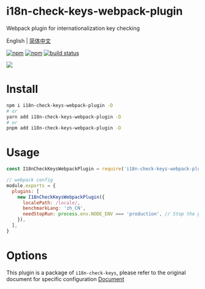 # i18n-check-keys-webpack-plugin

Webpack plugin for internationalization key checking

English | [简体中文](./README.zh_CN.md)

[![npm](https://img.shields.io/npm/v/i18n-check-keys-webpack-plugin.svg)](https://github.com/hmydgz/i18n-check-keys-webpack-plugin)
[![npm](https://img.shields.io/npm/dt/i18n-check-keys-webpack-plugin.svg)](https://github.com/hmydgz/i18n-check-keys-webpack-plugin)
[![build status](https://github.com/hmydgz/i18n-check-keys-webpack-plugin/actions/workflows/build.action.yml/badge.svg?branch=main)](https://github.com/hmydgz/i18n-check-keys-webpack-plugin/actions)

![](http://qiniuyun.hmydgz.top/doc/img/i18n-check-keys-webpack-plugin-img2.png)

# Install
```bash
npm i i18n-check-keys-webpack-plugin -D
# or
yarn add i18n-check-keys-webpack-plugin -D
# or
pnpm add i18n-check-keys-webpack-plugin -D
```

# Usage
```js
const I18nCheckKeysWebpackPlugin = require('i18n-check-keys-webpack-plugin')

// webpack config
module.exports = {
  plugins: [
    new I18nCheckKeysWebpackPlugin({
      localePath: /locale/,
      benchmarkLang: 'zh_CN',
      needStopRun: process.env.NODE_ENV === 'production', // Stop the process if something is missing during packaging
    }),
  ],
}
```

# Options
This plugin is a package of `i18n-check-keys`, please refer to the original document for specific configuration
[Document](https://github.com/hmydgz/i18n-check-keys#options)